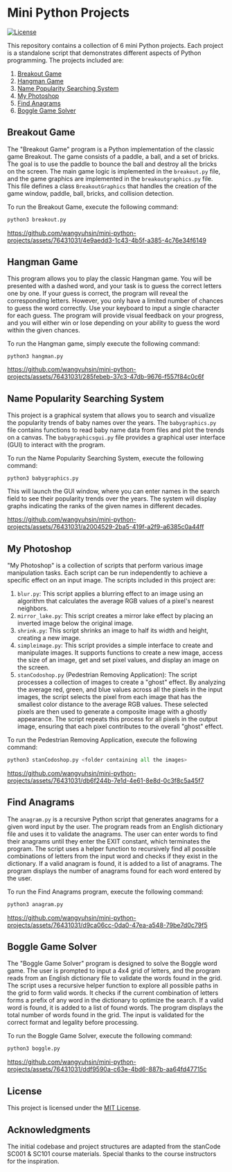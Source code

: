 # Mini Python Projects

[![License](https://img.shields.io/badge/license-MIT-blue.svg)](https://opensource.org/licenses/MIT)

This repository contains a collection of 6 mini Python projects. Each project is a standalone script that demonstrates different aspects of Python programming. The projects included are:

1. [Breakout Game](#breakout-game)
2. [Hangman Game](#hangman-game)
3. [Name Popularity Searching System](#name-popularity-searching-system)
4. [My Photoshop](#my-photoshop)
5. [Find Anagrams](#find-anagrams)
6. [Boggle Game Solver](#boggle-game-solver)

## Breakout Game

The "Breakout Game" program is a Python implementation of the classic game Breakout. The game consists of a paddle, a ball, and a set of bricks. The goal is to use the paddle to bounce the ball and destroy all the bricks on the screen. The main game logic is implemented in the `breakout.py` file, and the game graphics are implemented in the `breakoutgraphics.py` file. This file defines a class `BreakoutGraphics` that handles the creation of the game window, paddle, ball, bricks, and collision detection.

To run the Breakout Game, execute the following command:
```python
python3 breakout.py
```

https://github.com/wangyuhsin/mini-python-projects/assets/76431031/4e9aedd3-1c43-4b5f-a385-4c76e34f6149

## Hangman Game

This program allows you to play the classic Hangman game. You will be presented with a dashed word, and your task is to guess the correct letters one by one. If your guess is correct, the program will reveal the corresponding letters. However, you only have a limited number of chances to guess the word correctly. Use your keyboard to input a single character for each guess. The program will provide visual feedback on your progress, and you will either win or lose depending on your ability to guess the word within the given chances.

To run the Hangman game, simply execute the following command:
```
python3 hangman.py
```

https://github.com/wangyuhsin/mini-python-projects/assets/76431031/285febeb-37c3-47db-9676-f557f84c0c6f

## Name Popularity Searching System

This project is a graphical system that allows you to search and visualize the popularity trends of baby names over the years. The `babygraphics.py` file contains functions to read baby name data from files and plot the trends on a canvas. The `babygraphicsgui.py` file provides a graphical user interface (GUI) to interact with the program.

To run the Name Popularity Searching System, execute the following command:
```
python3 babygraphics.py
```
This will launch the GUI window, where you can enter names in the search field to see their popularity trends over the years. The system will display graphs indicating the ranks of the given names in different decades.

https://github.com/wangyuhsin/mini-python-projects/assets/76431031/a2004529-2ba5-419f-a2f9-a6385c0a44ff

## My Photoshop

"My Photoshop" is a collection of scripts that perform various image manipulation tasks. Each script can be run independently to achieve a specific effect on an input image. The scripts included in this project are:

1. `blur.py`: This script applies a blurring effect to an image using an algorithm that calculates the average RGB values of a pixel's nearest neighbors.
2. `mirror_lake.py`: This script creates a mirror lake effect by placing an inverted image below the original image.
3. `shrink.py`: This script shrinks an image to half its width and height, creating a new image.
4. `simpleimage.py`: This script provides a simple interface to create and manipulate images. It supports functions to create a new image, access the size of an image, get and set pixel values, and display an image on the screen.
5. `stanCodoshop.py` (Pedestrian Removing Application): The script processes a collection of images to create a "ghost" effect. By analyzing the average red, green, and blue values across all the pixels in the input images, the script selects the pixel from each image that has the smallest color distance to the average RGB values. These selected pixels are then used to generate a composite image with a ghostly appearance. The script repeats this process for all pixels in the output image, ensuring that each pixel contributes to the overall "ghost" effect.

To run the Pedestrian Removing Application, execute the following command:
```python
python3 stanCodoshop.py <folder containing all the images>
```

https://github.com/wangyuhsin/mini-python-projects/assets/76431031/db6f244b-7e1d-4e61-8e8d-0c3f8c5a45f7

## Find Anagrams

The `anagram.py` is a recursive Python script that generates anagrams for a given word input by the user. The program reads from an English dictionary file and uses it to validate the anagrams. The user can enter words to find their anagrams until they enter the EXIT constant, which terminates the program. The script uses a helper function to recursively find all possible combinations of letters from the input word and checks if they exist in the dictionary. If a valid anagram is found, it is added to a list of anagrams. The program displays the number of anagrams found for each word entered by the user.

To run the Find Anagrams program, execute the following command:
```python
python3 anagram.py
```

https://github.com/wangyuhsin/mini-python-projects/assets/76431031/d9ca06cc-0da0-47ea-a548-79be7d0c79f5

## Boggle Game Solver

The "Boggle Game Solver" program is designed to solve the Boggle word game. The user is prompted to input a 4x4 grid of letters, and the program reads from an English dictionary file to validate the words found in the grid. The script uses a recursive helper function to explore all possible paths in the grid to form valid words. It checks if the current combination of letters forms a prefix of any word in the dictionary to optimize the search. If a valid word is found, it is added to a list of found words. The program displays the total number of words found in the grid. The input is validated for the correct format and legality before processing.

To run the Boggle Game Solver, execute the following command:
```python
python3 boggle.py
```

https://github.com/wangyuhsin/mini-python-projects/assets/76431031/ddf9590a-c63e-4bd6-887b-aa64fd47715c

## License
This project is licensed under the [MIT License](LICENSE).

## Acknowledgments
The initial codebase and project structures are adapted from the stanCode SC001 & SC101 course materials. Special thanks to the course instructors for the inspiration.
